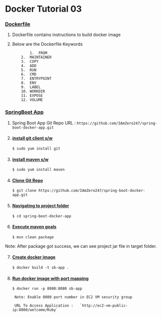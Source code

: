 # Docker Tutorial 03   





### <ins>Dockerfile</ins>
1.  Dockerfile contains instructions to build docker image

2. Below are the Dockerfile Keywords

    ```
			1.  FROM
		2.  MAINTAINER
		3.  COPY
		4.  ADD
		5.  RUN
		6.  CMD
		7.  ENTRYPOINT
		8.  ENV
		9.  LABEL
		10. WORKDIR
		11. EXPOSE
		12. VOLUME
    ```	

###  <ins>SpringBoot App</ins>

1. Spring Boot App Git Repo URL : `https://github.com/IAmZero247/spring-boot-docker-app.git`

2. #### <ins>install git client s/w</ins>
	`$ sudo yum install git`

3. #### <ins>install maven s/w</ins>
	`$ sudo yum install maven`

4. #### <ins>Clone Git Repo</ins>
	`$ git clone https://github.com/IAmZero247/spring-boot-docker-app.git`

5. #### <ins>Navigating to project folder</ins>
	`$ cd spring-boot-docker-app`

6. #### <ins>Execute maven goals</ins>
	`$ mvn clean package`

Note: After package got success, we can see project jar file in target folder.

7. #### <ins>Create docker image</ins>
	`$ docker build -t sb-app .`

8. #### <ins>Run docker image with port mapping</ins>
	`$ docker run -p 8080:8080 sb-app`

		Note: Enable 8080 port number in EC2 VM security group

		URL To Access Application :   `http://ec2-vm-public-ip:8080/welcome/Ruby`


